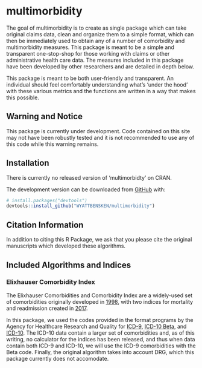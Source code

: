 
<!-- README.md is generated from README.Rmd. Please edit that file -->

# multimorbidity

<!-- badges: start -->
<!-- badges: end -->

The goal of multimorbidity is to create as single package which can take
original claims data, clean and organize them to a simple format, which
can then be immediately used to obtain any of a number of comorbidity
and multimorbidity measures. This package is meant to be a simple and
transparent one-stop-shop for those working with claims or other
administrative health care data. The measures included in this package
have been developed by other researchers and are detailed in depth
below.

This package is meant to be both user-friendly and transparent. An
individual should feel comfortably understanding what’s ‘under the hood’
with these various metrics and the functions are written in a way that
makes this possible.

## Warning and Notice

This package is currently under development. Code contained on this site
may not have been robustly tested and it is not recommended to use any
of this code while this warning remains.

## Installation

There is currently no released version of ‘multimorbidty’ on CRAN.

The development version can be downloaded from
[GitHub](https://github.com/) with:

``` r
# install.packages("devtools")
devtools::install_github("WYATTBENSKEN/multimorbidity")
```

## Citation Information

In addition to citing this R Package, we ask that you please cite the
original manuscripts which developed these algorithms.

## Included Algorithms and Indices

### Elixhauser Comorbidity Index

The Elixhauser Comorbidities and Comorbidity Index are a widely-used set
of comorbidities originally developed in
[1998](https://pubmed.ncbi.nlm.nih.gov/9431328/), with two indices for
mortality and readmission created in
[2017](https://pubmed.ncbi.nlm.nih.gov/28498196/).

In this package, we used the codes provided in the format programs by
the Agency for Healthcare Research and Quality for
[ICD-9](https://www.hcup-us.ahrq.gov/toolssoftware/comorbidity/comorbidity.jsp),
[ICD-10
Beta](https://www.hcup-us.ahrq.gov/toolssoftware/comorbidityicd10/comorbidity_icd10_archive.jsp),
and
[ICD-10](https://www.hcup-us.ahrq.gov/toolssoftware/comorbidityicd10/comorbidity_icd10.jsp).
The ICD-10 data contain a larger set of comorbidities and, as of this
writing, no calculator for the indices has been released, and thus when
data contain both ICD-9 and ICD-10, we will use the ICD-9 comorbidities
with the Beta code. Finally, the original algorithm takes into account
DRG, which this package currently does not accomodate.
